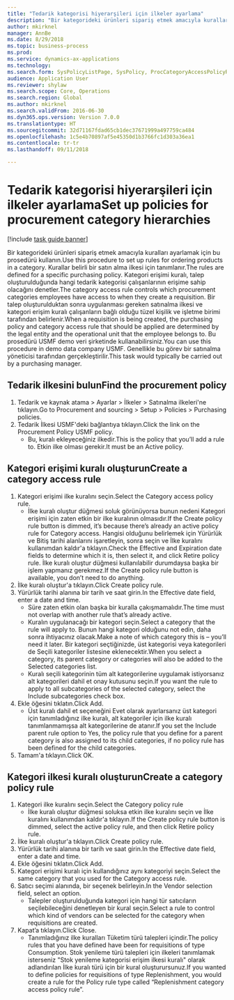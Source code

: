 ```yaml
--- 
title: "Tedarik kategorisi hiyerarşileri için ilkeler ayarlama"
description: "Bir kategorideki ürünleri sipariş etmek amacıyla kuralları ayarlamak için bu prosedürü kullanın."
author: mkirknel
manager: AnnBe
ms.date: 8/29/2018
ms.topic: business-process
ms.prod: 
ms.service: dynamics-ax-applications
ms.technology: 
ms.search.form: SysPolicyListPage, SysPolicy, ProcCategoryAccessPolicyRule, ProcCategoryPolicyRule, EcoResCategorySingleLookup
audience: Application User
ms.reviewer: shylaw
ms.search.scope: Core, Operations
ms.search.region: Global
ms.author: mkirknel
ms.search.validFrom: 2016-06-30
ms.dyn365.ops.version: Version 7.0.0
ms.translationtype: HT
ms.sourcegitcommit: 32d71167fdad65cb1dec37671999a497759ca484
ms.openlocfilehash: 1c5e4b70897af5e45350d1b3766fc1d303a36ea1
ms.contentlocale: tr-tr
ms.lasthandoff: 09/11/2018

---
```

# <a name="set-up-policies-for-procurement-category-hierarchies"></a><span data-ttu-id="48dfd-103">Tedarik kategorisi hiyerarşileri için ilkeler ayarlama</span><span class="sxs-lookup"><span data-stu-id="48dfd-103">Set up policies for procurement category hierarchies</span></span>

[!include [task guide banner](../../includes/task-guide-banner.md)]

<span data-ttu-id="48dfd-104">Bir kategorideki ürünleri sipariş etmek amacıyla kuralları ayarlamak için bu prosedürü kullanın.</span><span class="sxs-lookup"><span data-stu-id="48dfd-104">Use this procedure to set up rules for ordering products in a category.</span></span> <span data-ttu-id="48dfd-105">Kurallar belirli bir satın alma ilkesi için tanımlanır.</span><span class="sxs-lookup"><span data-stu-id="48dfd-105">The rules are defined for a specific purchasing policy.</span></span> <span data-ttu-id="48dfd-106">Kategori erişimi kuralı, talep oluşturulduğunda hangi tedarik kategorisi çalışanlarının erişime sahip olacağını denetler.</span><span class="sxs-lookup"><span data-stu-id="48dfd-106">The category access rule controls which procurement categories employees have access to when they create a requisition.</span></span> <span data-ttu-id="48dfd-107">Bir talep oluşturulduktan sonra uygulanması gereken satınalma ilkesi ve kategori erişim kuralı çalışanların bağlı olduğu tüzel kişilik ve işletme birimi tarafından belirlenir.</span><span class="sxs-lookup"><span data-stu-id="48dfd-107">When a requisition is being created, the purchasing policy and category access rule that should be applied are determined by the legal entity and the operational unit that the employee belongs to.</span></span> <span data-ttu-id="48dfd-108">Bu prosedürü USMF demo veri şirketinde kullanabilirsiniz.</span><span class="sxs-lookup"><span data-stu-id="48dfd-108">You can use this procedure in demo data company USMF.</span></span> <span data-ttu-id="48dfd-109">Genellikle bu görev bir satınalma yöneticisi tarafından gerçekleştirilir.</span><span class="sxs-lookup"><span data-stu-id="48dfd-109">This task would typically be carried out by a purchasing manager.</span></span>


## <a name="find-the-procurement-policy"></a><span data-ttu-id="48dfd-110">Tedarik ilkesini bulun</span><span class="sxs-lookup"><span data-stu-id="48dfd-110">Find the procurement policy</span></span>
1. <span data-ttu-id="48dfd-111">Tedarik ve kaynak atama > Ayarlar > İlkeler > Satınalma ilkeleri'ne tıklayın.</span><span class="sxs-lookup"><span data-stu-id="48dfd-111">Go to Procurement and sourcing > Setup > Policies > Purchasing policies.</span></span>
2. <span data-ttu-id="48dfd-112">Tedarik İlkesi USMF'deki bağlantıya tıklayın.</span><span class="sxs-lookup"><span data-stu-id="48dfd-112">Click the link on the Procurement Policy USMF policy.</span></span>
    * <span data-ttu-id="48dfd-113">Bu, kuralı ekleyeceğiniz ilkedir.</span><span class="sxs-lookup"><span data-stu-id="48dfd-113">This is the policy that you’ll add a rule to.</span></span> <span data-ttu-id="48dfd-114">Etkin ilke olması gerekir.</span><span class="sxs-lookup"><span data-stu-id="48dfd-114">It must be an Active policy.</span></span>  

## <a name="create-a-category-access-rule"></a><span data-ttu-id="48dfd-115">Kategori erişimi kuralı oluşturun</span><span class="sxs-lookup"><span data-stu-id="48dfd-115">Create a category access rule</span></span>
1. <span data-ttu-id="48dfd-116">Kategori erişimi ilke kuralını seçin.</span><span class="sxs-lookup"><span data-stu-id="48dfd-116">Select the Category access policy rule.</span></span>
    * <span data-ttu-id="48dfd-117">İlke kuralı oluştur düğmesi soluk görünüyorsa bunun nedeni Kategori erişimi için zaten etkin bir ilke kuralının olmasıdır.</span><span class="sxs-lookup"><span data-stu-id="48dfd-117">If the Create policy rule button is dimmed, it’s because there’s already an active policy rule for Category access.</span></span> <span data-ttu-id="48dfd-118">Hangisi olduğunu belirlemek için Yürürlük ve Bitiş tarihi alanlarını işaretleyin, sonra seçin ve İlke kuralını kullanımdan kaldır'a tıklayın.</span><span class="sxs-lookup"><span data-stu-id="48dfd-118">Check the Effective and Expiration date fields to determine which it is, then select it, and click Retire policy rule.</span></span> <span data-ttu-id="48dfd-119">İlke kuralı oluştur düğmesi kullanılabilir durumdaysa başka bir işlem yapmanız gerekmez.</span><span class="sxs-lookup"><span data-stu-id="48dfd-119">If the Create policy rule button is available, you don’t need to do anything.</span></span>  
2. <span data-ttu-id="48dfd-120">İlke kuralı oluştur'a tıklayın.</span><span class="sxs-lookup"><span data-stu-id="48dfd-120">Click Create policy rule.</span></span>
3. <span data-ttu-id="48dfd-121">Yürürlük tarihi alanına bir tarih ve saat girin.</span><span class="sxs-lookup"><span data-stu-id="48dfd-121">In the Effective date field, enter a date and time.</span></span>
    * <span data-ttu-id="48dfd-122">Süre zaten etkin olan başka bir kuralla çakışmamalıdır.</span><span class="sxs-lookup"><span data-stu-id="48dfd-122">The time must not overlap with another rule that’s already active.</span></span>  
    * <span data-ttu-id="48dfd-123">Kuralın uygulanacağı bir kategori seçin.</span><span class="sxs-lookup"><span data-stu-id="48dfd-123">Select a category that the rule will apply to.</span></span> <span data-ttu-id="48dfd-124">Bunun hangi kategori olduğunu not edin, daha sonra ihtiyacınız olacak.</span><span class="sxs-lookup"><span data-stu-id="48dfd-124">Make a note of which category this is – you’ll need it later.</span></span> <span data-ttu-id="48dfd-125">Bir kategori seçtiğinizde, üst kategorisi veya kategorileri de Seçili kategoriler listesine eklenecektir.</span><span class="sxs-lookup"><span data-stu-id="48dfd-125">When you select a category, its parent category or categories will also be added to the Selected categories list.</span></span>  
    * <span data-ttu-id="48dfd-126">Kuralı seçili kategorinin tüm alt kategorilerine uygulamak istiyorsanız alt kategorileri dahil et onay kutusunu seçin.</span><span class="sxs-lookup"><span data-stu-id="48dfd-126">If you want the rule to apply to all subcategories of the selected category, select the Include subcategories check box.</span></span>  
4. <span data-ttu-id="48dfd-127">Ekle öğesini tıklatın.</span><span class="sxs-lookup"><span data-stu-id="48dfd-127">Click Add.</span></span>
    * <span data-ttu-id="48dfd-128">Üst kuralı dahil et seçeneğini Evet olarak ayarlarsanız üst kategori için tanımladığınız ilke kuralı, alt kategoriler için ilke kuralı tanımlanmamışsa alt kategorilerine de atanır.</span><span class="sxs-lookup"><span data-stu-id="48dfd-128">If you set the Include parent rule option to Yes, the policy rule that you define for a parent category is also assigned to its child categories, if no policy rule has been defined for the child categories.</span></span>  
5. <span data-ttu-id="48dfd-129">Tamam'a tıklayın.</span><span class="sxs-lookup"><span data-stu-id="48dfd-129">Click OK.</span></span>

## <a name="create-a-category-policy-rule"></a><span data-ttu-id="48dfd-130">Kategori ilkesi kuralı oluşturun</span><span class="sxs-lookup"><span data-stu-id="48dfd-130">Create a category policy rule</span></span>
1. <span data-ttu-id="48dfd-131">Kategori ilke kuralını seçin.</span><span class="sxs-lookup"><span data-stu-id="48dfd-131">Select the Category policy rule</span></span>
    * <span data-ttu-id="48dfd-132">İlke kuralı oluştur düğmesi soluksa etkin ilke kuralını seçin ve İlke kuralını kullanımdan kaldır'a tıklayın.</span><span class="sxs-lookup"><span data-stu-id="48dfd-132">If the Create policy rule button is dimmed, select the active policy rule, and then click Retire policy rule.</span></span>  
2. <span data-ttu-id="48dfd-133">İlke kuralı oluştur'a tıklayın.</span><span class="sxs-lookup"><span data-stu-id="48dfd-133">Click Create policy rule.</span></span>
3. <span data-ttu-id="48dfd-134">Yürürlük tarihi alanına bir tarih ve saat girin.</span><span class="sxs-lookup"><span data-stu-id="48dfd-134">In the Effective date field, enter a date and time.</span></span>
4. <span data-ttu-id="48dfd-135">Ekle öğesini tıklatın.</span><span class="sxs-lookup"><span data-stu-id="48dfd-135">Click Add.</span></span>
5. <span data-ttu-id="48dfd-136">Kategori erişimi kuralı için kullandığınız aynı kategoriyi seçin.</span><span class="sxs-lookup"><span data-stu-id="48dfd-136">Select the same category that you used for the Category access rule.</span></span>
6. <span data-ttu-id="48dfd-137">Satıcı seçimi alanında, bir seçenek belirleyin.</span><span class="sxs-lookup"><span data-stu-id="48dfd-137">In the Vendor selection field, select an option.</span></span>
    * <span data-ttu-id="48dfd-138">Talepler oluşturulduğunda kategori için hangi tür satıcıların seçilebileceğini denetleyen bir kural seçin.</span><span class="sxs-lookup"><span data-stu-id="48dfd-138">Select a rule to control which kind of vendors can be selected for the category when requisitions are created.</span></span>  
7. <span data-ttu-id="48dfd-139">Kapat’a tıklayın.</span><span class="sxs-lookup"><span data-stu-id="48dfd-139">Click Close.</span></span>
    * <span data-ttu-id="48dfd-140">Tanımladığınız ilke kuralları Tüketim türü talepleri içindir.</span><span class="sxs-lookup"><span data-stu-id="48dfd-140">The policy rules that you have defined have been for requisitions of type Consumption.</span></span> <span data-ttu-id="48dfd-141">Stok yenileme türü talepleri için ilkeleri tanımlamak isterseniz "Stok yenileme kategorisi erişim ilkesi kuralı" olarak adlandırılan İlke kuralı türü için bir kural oluşturursunuz.</span><span class="sxs-lookup"><span data-stu-id="48dfd-141">If you wanted to define policies for requisitions of type Replenishment, you would create a rule for the Policy rule type called “Replenishment category access policy rule”.</span></span>  


